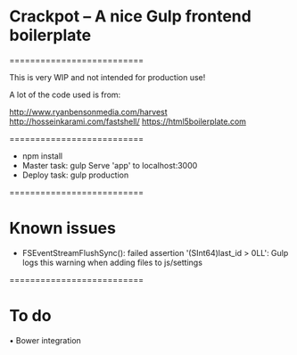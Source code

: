 # Crackpot – A nice Gulp frontend boilerplate
==========================

This is very WIP and not intended for production use!


A lot of the code used is from:

http://www.ryanbensonmedia.com/harvest
http://hosseinkarami.com/fastshell/
https://html5boilerplate.com


==========================

* npm install
* Master task: gulp
    Serve 'app' to localhost:3000
* Deploy task: gulp production

==========================

# Known issues

* FSEventStreamFlushSync(): failed assertion '(SInt64)last_id > 0LL': Gulp logs this warning when adding files to js/settings

==========================

# To do

• Bower integration

